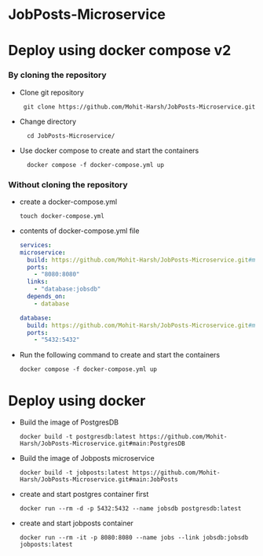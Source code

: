 # JobPosts-Microservice

# Deploy using docker compose v2

### By cloning the repository

* Clone git repository
  
  ```git
   git clone https://github.com/Mohit-Harsh/JobPosts-Microservice.git
  ```
* Change directory
  
  ```linux
    cd JobPosts-Microservice/
  ```
* Use docker compose to create and start the containers
  
  ```docker
    docker compose -f docker-compose.yml up
  ```

### Without cloning the repository

* create a docker-compose.yml

  ```linux
  touch docker-compose.yml
  ```

* contents of docker-compose.yml file

  ```yml
  services:
  microservice:
    build: https://github.com/Mohit-Harsh/JobPosts-Microservice.git#main:JobPosts
    ports:
      - "8080:8080"
    links:
      - "database:jobsdb"
    depends_on:
      - database

  database:
    build: https://github.com/Mohit-Harsh/JobPosts-Microservice.git#main:PostgresDB
    ports:
      - "5432:5432"
  ```

* Run the following command to create and start the containers
 
    ```docker
    docker compose -f docker-compose.yml up
    ```

# Deploy using docker

* Build the image of PostgresDB

  ```docker
  docker build -t postgresdb:latest https://github.com/Mohit-Harsh/JobPosts-Microservice.git#main:PostgresDB
  ```

* Build the image of Jobposts microservice

  ```docker
  docker build -t jobposts:latest https://github.com/Mohit-Harsh/JobPosts-Microservice.git#main:JobPosts
  ```
  
* create and start postgres container first

  ```docker
  docker run --rm -d -p 5432:5432 --name jobsdb postgresdb:latest
  ```

* create and start jobposts container

  ```docker
  docker run --rm -it -p 8080:8080 --name jobs --link jobsdb:jobsdb jobposts:latest
  ```
